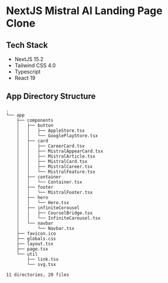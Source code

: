 # NextJS Mistral AI Landing Page Clone

## Tech Stack
- NextJS 15.2
- Tailwind CSS 4.0
- Typescript
- React 19

## App Directory Structure

```
.
└── app
    ├── components
    │   ├── button
    │   │   ├── AppleStore.tsx
    │   │   └── GooglePlayStore.tsx
    │   ├── card
    │   │   ├── CareerCard.tsx
    │   │   ├── MistralAppearCard.tsx
    │   │   ├── MistralArticle.tsx
    │   │   ├── MistralCard.tsx
    │   │   ├── MistralCareer.tsx
    │   │   └── MistralFeature.tsx
    │   ├── container
    │   │   └── Container.tsx
    │   ├── footer
    │   │   └── MistralFooter.tsx
    │   ├── hero
    │   │   └── Hero.tsx
    │   ├── infiniteCorousel
    │   │   ├── CourselBridge.tsx
    │   │   └── InfiniteCarousel.tsx
    │   └── navbar
    │       └── Navbar.tsx
    ├── favicon.ico
    ├── globals.css
    ├── layout.tsx
    ├── page.tsx
    └── util
        ├── link.tsx
        └── svg.tsx

11 directories, 20 files
```
